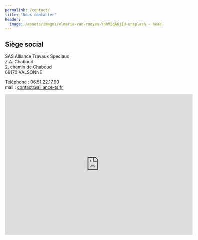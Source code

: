 ```yaml
---
permalink: /contact/
title: "Nous contacter"
header:
  image: /assets/images/elmarie-van-rooyen-YnhM5qAKjIU-unsplash - head.jpg
---
```


## Siège social

SAS Alliance Travaux Spéciaux  
Z.A. Chaboud  
2, chemin de Chaboud  
69170 VALSONNE

Téléphone : 06.51.22.17.90  
mail : [contact@alliance-ts.fr](mailto:contact@alliance-ts.fr)

<iframe src="https://www.google.com/maps/embed?pb=!1m18!1m12!1m3!1d2333.221696855956!2d4.434525592430145!3d45.937614934297635!2m3!1f0!2f0!3f0!3m2!1i1024!2i768!4f13.1!3m3!1m2!1s0x0%3A0xdbdbaad98568bae3!2sAlliance%20Travaux%20Sp%C3%A9ciaux!5e0!3m2!1sfr!2sfr!4v1570013440664!5m2!1sfr!2sfr" width="600" height="450" frameborder="0" style="border:0;" allowfullscreen=""></iframe>

